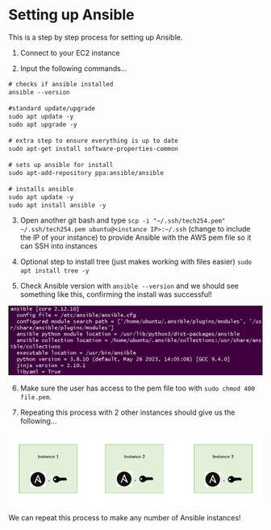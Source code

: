 # Setting up Ansible

This is a step by step process for setting up Ansible.

1. Connect to your EC2 instance

2. Input the following commands...
```
# checks if ansible installed
ansible --version

#standard update/upgrade
sudo apt update -y
sudo apt upgrade -y

# extra step to ensure everything is up to date
sudo apt-get install software-properties-common

# sets up ansible for install
sudo apt-add-repository ppa:ansible/ansible

# installs ansible
sudo apt update -y
sudo apt install ansible -y
```

3. Open another git bash and type `scp -i "~/.ssh/tech254.pem" ~/.ssh/tech254.pem ubuntu@<instance IP>:~/.ssh` (change to include the IP of your instance) to provide Ansible with the AWS pem file so it can SSH into instances

4. Optional step to install tree (just makes working with files easier) `sudo apt install tree -y`

5. Check Ansible version with `ansible --version` and we should see something like this, confirming the install was successful!

![Alt text](ansibleversion.png)

6. Make sure the user has access to the pem file too with `sudo chmod 400 file.pem`.

7. Repeating this process with 2 other instances should give us the following...

![Alt text](3instance.png)

We can repeat this process to make any number of Ansible instances!
